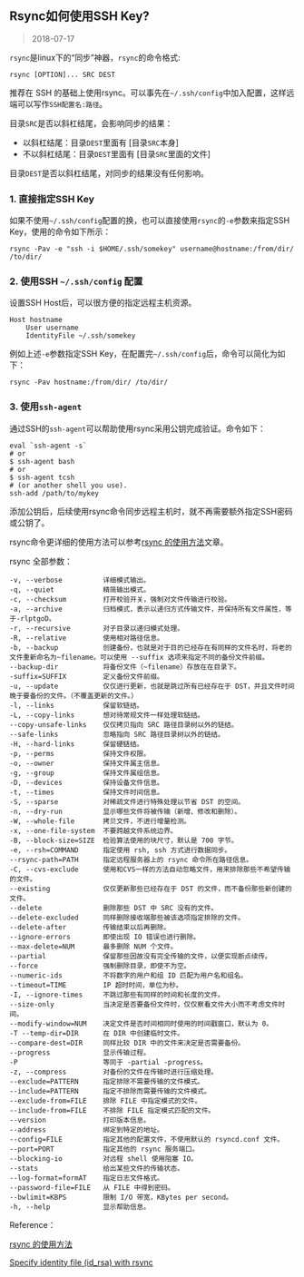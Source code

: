 ## Rsync如何使用SSH Key?

> 2018-07-17

`rsync`是linux下的“同步”神器，`rsync`的命令格式:

```
rsync [OPTION]... SRC DEST
```

推荐在 SSH 的基础上使用rsync。可以事先在`~/.ssh/config`中加入配置，这样远端可以写作`SSH配置名:路径`。

目录`SRC`是否以斜杠结尾，会影响同步的结果：

- 以斜杠结尾：目录`DEST`里面有 [目录`SRC`本身]
- 不以斜杠结尾：目录`DEST`里面有 [目录`SRC`里面的文件]
    
目录`DEST`是否以斜杠结尾，对同步的结果没有任何影响。

### 1. 直接指定SSH Key

如果不使用`~/.ssh/config`配置的换，也可以直接使用`rsync`的`-e`参数来指定SSH Key，使用的命令如下所示：

```
rsync -Pav -e "ssh -i $HOME/.ssh/somekey" username@hostname:/from/dir/ /to/dir/
```

### 2. 使用SSH `~/.ssh/config` 配置

设置SSH Host后，可以很方便的指定远程主机资源。

```
Host hostname
    User username
    IdentityFile ~/.ssh/somekey
```

例如上述`-e`参数指定SSH Key，在配置完`~/.ssh/config`后，命令可以简化为如下：

```
rsync -Pav hostname:/from/dir/ /to/dir/
```

### 3. 使用`ssh-agent`

通过SSH的`ssh-agent`可以帮助使用rsync采用公钥完成验证。命令如下：

```
eval `ssh-agent -s`
# or 
$ ssh-agent bash
# or
$ ssh-agent tcsh
# (or another shell you use).
ssh-add /path/to/mykey
```

添加公钥后，后续使用rsync命令同步远程主机时，就不再需要额外指定SSH密码或公钥了。

rsync命令更详细的使用方法可以参考[rsync 的使用方法](https://segmentfault.com/a/1190000015669114)文章。

rsync 全部参数：

```
-v, --verbose          详细模式输出。
-q, --quiet            精简输出模式。
-c, --checksum         打开校验开关，强制对文件传输进行校验。
-a, --archive          归档模式，表示以递归方式传输文件，并保持所有文件属性，等于-rlptgoD。
-r, --recursive        对子目录以递归模式处理。
-R, --relative         使用相对路径信息。
-b, --backup           创建备份，也就是对于目的已经存在有同样的文件名时，将老的文件重新命名为~filename。可以使用 --suffix 选项来指定不同的备份文件前缀。
--backup-dir           将备份文件（~filename）存放在在目录下。
-suffix=SUFFIX         定义备份文件前缀。
-u, --update           仅仅进行更新，也就是跳过所有已经存在于 DST，并且文件时间晚于要备份的文件。（不覆盖更新的文件。）
-l, --links            保留软链结。
-L, --copy-links       想对待常规文件一样处理软链结。
--copy-unsafe-links    仅仅拷贝指向 SRC 路径目录树以外的链结。
--safe-links           忽略指向 SRC 路径目录树以外的链结。
-H, --hard-links       保留硬链结。
-p, --perms            保持文件权限。
-o, --owner            保持文件属主信息。
-g, --group            保持文件属组信息。
-D, --devices          保持设备文件信息。
-t, --times            保持文件时间信息。
-S, --sparse           对稀疏文件进行特殊处理以节省 DST 的空间。
-n, --dry-run          显示哪些文件将被传输（新增、修改和删除）。
-W, --whole-file       拷贝文件，不进行增量检测。
-x, --one-file-system  不要跨越文件系统边界。
-B, --block-size=SIZE  检验算法使用的块尺寸，默认是 700 字节。
-e, --rsh=COMMAND      指定使用 rsh, ssh 方式进行数据同步。
--rsync-path=PATH      指定远程服务器上的 rsync 命令所在路径信息。
-C, --cvs-exclude      使用和CVS一样的方法自动忽略文件，用来排除那些不希望传输的文件。
--existing             仅仅更新那些已经存在于 DST 的文件，而不备份那些新创建的文件。
--delete               删除那些 DST 中 SRC 没有的文件。
--delete-excluded      同样删除接收端那些被该选项指定排除的文件。
--delete-after         传输结束以后再删除。
--ignore-errors        即使出现 IO 错误也进行删除。
--max-delete=NUM       最多删除 NUM 个文件。
--partial              保留那些因故没有完全传输的文件，以便实现断点续传。
--force                强制删除目录，即使不为空。
--numeric-ids          不将数字的用户和组 ID 匹配为用户名和组名。
--timeout=TIME         IP 超时时间，单位为秒。
-I, --ignore-times     不跳过那些有同样的时间和长度的文件。
--size-only            当决定是否要备份文件时，仅仅察看文件大小而不考虑文件时间。
--modify-window=NUM    决定文件是否时间相同时使用的时间戳窗口，默认为 0。
-T --temp-dir=DIR      在 DIR 中创建临时文件。
--compare-dest=DIR     同样比较 DIR 中的文件来决定是否需要备份。
--progress             显示传输过程。
-P                     等同于 -partial -progress。
-z, --compress         对备份的文件在传输时进行压缩处理。
--exclude=PATTERN      指定排除不需要传输的文件模式。
--include=PATTERN      指定不排除而需要传输的文件模式。
--exclude-from=FILE    排除 FILE 中指定模式的文件。
--include-from=FILE    不排除 FILE 指定模式匹配的文件。
--version              打印版本信息。
--address              绑定到特定的地址。
--config=FILE          指定其他的配置文件，不使用默认的 rsyncd.conf 文件。
--port=PORT            指定其他的 rsync 服务端口。
--blocking-io          对远程 shell 使用阻塞 IO。
--stats                给出某些文件的传输状态。
--log-format=formAT    指定日志文件格式。
--password-file=FILE   从 FILE 中得到密码。
--bwlimit=KBPS         限制 I/O 带宽，KBytes per second。
-h, --help             显示帮助信息。
```

Reference：

[rsync 的使用方法](https://segmentfault.com/a/1190000015669114)

[Specify identity file (id_rsa) with rsync](https://unix.stackexchange.com/questions/127352/specify-identity-file-id-rsa-with-rsync)